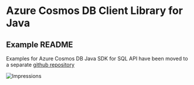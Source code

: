 # Azure Cosmos DB Client Library for Java

## Example README

Examples for Azure Cosmos DB Java SDK for SQL API have been moved to a separate [github repository](https://github.com/Azure-Samples/azure-cosmos-java-sql-api-samples)

![Impressions](https://azure-sdk-impressions.azurewebsites.net/api/impressions/azure-sdk-for-java%2Fsdk%2Fcosmos%2Fazure-cosmos-examples%2FREADME.png)
